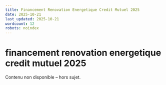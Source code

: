 ```yaml
---
title: Financement Renovation Energetique Credit Mutuel 2025
date: 2025-10-21
last_updated: 2025-10-21
wordcount: 12
robots: noindex
---
```


# financement renovation energetique credit mutuel 2025

Contenu non disponible – hors sujet.